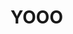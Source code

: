 <!DOCTYPE HTML>
<Html lang="en">
<Head>
<meta charset="utf-8">
<title>Hello World</title>
</head>
<body>
<h1> YOOO</h1>
</body>

</html>
